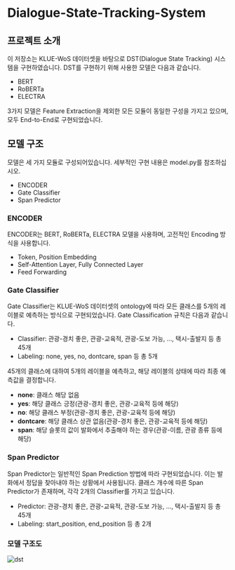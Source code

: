 # Dialogue-State-Tracking-System
## 프로젝트 소개

이 저장소는 KLUE-WoS 데이터셋을 바탕으로 DST(Dialogue State Tracking) 시스템을 구현하였습니다. DST를 구현하기 위해 사용한 모델은 다음과 같습니다.

- BERT
- RoBERTa
- ELECTRA

3가지 모델은 Feature Extraction을 제외한 모든 모듈이 동일한 구성을 가지고 있으며, 모두 End-to-End로 구현되었습니다.

## 모델 구조

모델은 세 가지 모듈로 구성되어있습니다. 세부적인 구현 내용은 model.py를 참조하십시오.

- ENCODER
- Gate Classifier
- Span Predictor

### ENCODER

ENCODER는 BERT, RoBERTa, ELECTRA 모델을 사용하며, 고전적인 Encoding 방식을 사용합니다.

- Token, Position Embedding
- Self-Attention Layer, Fully Connected Layer
- Feed Forwarding

### Gate Classifier

Gate Classifier는 KLUE-WoS 데이터셋의 ontology에 따라 모든 클래스를 5개의 레이블로 예측하는 방식으로 구현되었습니다.
Gate Classification 규칙은 다음과 같습니다.

- Classifier: 관광-경치 좋은, 관광-교육적, 관광-도보 가능, ..., 택시-출발지 등 총 45개
- Labeling: none, yes, no, dontcare, span 등 총 5개

45개의 클래스에 대하여 5개의 레이블을 예측하고, 해당 레이블의 상태에 따라 최종 예측값을 결정합니다.

- **none**: 클래스 해당 없음
- **yes**: 해당 클래스 긍정(관광-경치 좋은, 관광-교육적 등에 해당)
- **no**: 해당 클래스 부정(관광-경치 좋은, 관광-교육적 등에 해당)
- **dontcare**: 해당 클래스 상관 없음(관광-경치 좋은, 관광-교육적 등에 해당)
- **span**: 해당 슬롯의 값이 발화에서 추출해야 하는 경우(관광-이름, 관광 종류 등에 해당)

### Span Predictor

Span Predictor는 일반적인 Span Prediction 방법에 따라 구현되었습니다. 이는 발화에서 정답을 찾아내야 하는 상황에서 사용됩니다.
클래스 개수에 따른 Span Predictor가 존재하며, 각각 2개의 Classifier를 가지고 있습니다.

- Predictor: 관광-경치 좋은, 관광-교육적, 관광-도보 가능, ..., 택시-출발지 등 총 45개
- Labeling: start_position, end_position 등 총 2개

### 모델 구조도

![dst](https://github.com/skaeads12/Dialogue-State-Tracking-System/assets/45366231/3c3f350c-9c9b-4a27-9b4c-78821ffe1015)

